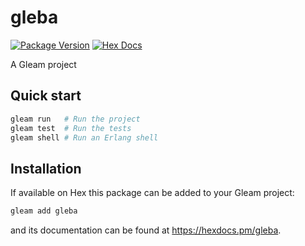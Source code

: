 # gleba

[![Package Version](https://img.shields.io/hexpm/v/gleba)](https://hex.pm/packages/gleba)
[![Hex Docs](https://img.shields.io/badge/hex-docs-ffaff3)](https://hexdocs.pm/gleba/)

A Gleam project

## Quick start

```sh
gleam run   # Run the project
gleam test  # Run the tests
gleam shell # Run an Erlang shell
```

## Installation

If available on Hex this package can be added to your Gleam project:

```sh
gleam add gleba
```

and its documentation can be found at <https://hexdocs.pm/gleba>.
